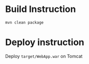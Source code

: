 

# Build Instruction


```
mvn clean package
```

# Deploy instruction

Deploy ```target/WebApp.war``` on Tomcat    

